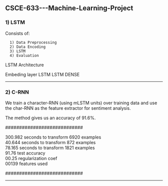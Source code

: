 ## CSCE-633---Machine-Learning-Project

### 1) LSTM

Consists of:

      1) Data Preprocessing
      2) Data Encoding
      3) LSTM
      4) Evaluation
      
LSTM Architecture

  Embeding layer
  LSTM
  LSTM
  DENSE
  
----------------------------------------------------------
  
### 2) C-RNN

We train a character-RNN (using mLSTM units) over training data and use the char-RNN as the feature extractor for sentiment analysis.

The method gives us an accuracy of 91.6%.

############################

300.982 seconds to transform 6920 examples <br />
40.644 seconds to transform 872 examples <br />
78.165 seconds to transform 1821 examples <br />
91.76 test accuracy <br />
00.25 regularization coef <br />
00139 features used <br />

############################

----------------------------------------------------------
  
